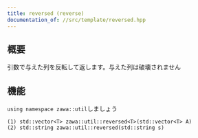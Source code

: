 ```yaml
---
title: reversed (reverse)
documentation_of: //src/template/reversed.hpp
---
```


## 概要

引数で与えた列を反転して返します。与えた列は破壊されません

## 機能

`using namespace zawa::util`しましょう

```
(1) std::vector<T> zawa::util::reversed<T>(std::vector<T> A)
(2) std::string zawa::util::reversed(std::string s)
```
